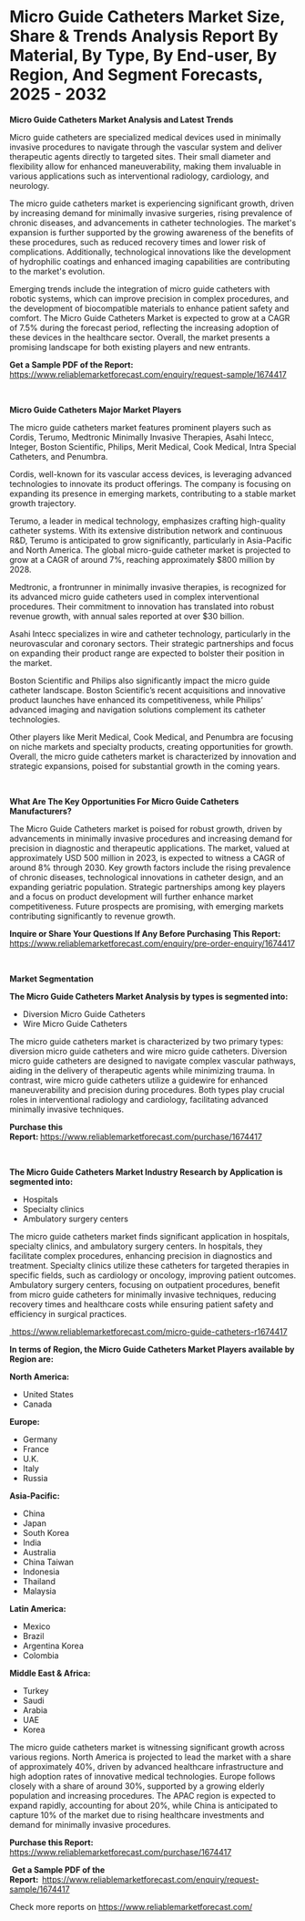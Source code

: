 <p><h1>Micro Guide Catheters Market Size, Share & Trends Analysis Report By Material, By Type, By End-user, By Region, And Segment Forecasts, 2025 - 2032</h1></p><p><strong>Micro Guide Catheters Market Analysis and Latest Trends</strong></p>
<p><p>Micro guide catheters are specialized medical devices used in minimally invasive procedures to navigate through the vascular system and deliver therapeutic agents directly to targeted sites. Their small diameter and flexibility allow for enhanced maneuverability, making them invaluable in various applications such as interventional radiology, cardiology, and neurology. </p><p>The micro guide catheters market is experiencing significant growth, driven by increasing demand for minimally invasive surgeries, rising prevalence of chronic diseases, and advancements in catheter technologies. The market's expansion is further supported by the growing awareness of the benefits of these procedures, such as reduced recovery times and lower risk of complications. Additionally, technological innovations like the development of hydrophilic coatings and enhanced imaging capabilities are contributing to the market's evolution.</p><p>Emerging trends include the integration of micro guide catheters with robotic systems, which can improve precision in complex procedures, and the development of biocompatible materials to enhance patient safety and comfort. The Micro Guide Catheters Market is expected to grow at a CAGR of 7.5% during the forecast period, reflecting the increasing adoption of these devices in the healthcare sector. Overall, the market presents a promising landscape for both existing players and new entrants.</p></p>
<p><strong>Get a Sample PDF of the Report:&nbsp;</strong> <a href="https://www.reliablemarketforecast.com/enquiry/request-sample/1674417?utm_campaign=3120&utm_medium=2&utm_source=Github&utm_content=ia&utm_term=31032025&utm_id=micro-guide-catheters">https://www.reliablemarketforecast.com/enquiry/request-sample/1674417</a></p>
<p>&nbsp;</p>
<p><strong>Micro Guide Catheters Major Market Players</strong></p>
<p><p>The micro guide catheters market features prominent players such as Cordis, Terumo, Medtronic Minimally Invasive Therapies, Asahi Intecc, Integer, Boston Scientific, Philips, Merit Medical, Cook Medical, Intra Special Catheters, and Penumbra. </p><p>Cordis, well-known for its vascular access devices, is leveraging advanced technologies to innovate its product offerings. The company is focusing on expanding its presence in emerging markets, contributing to a stable market growth trajectory. </p><p>Terumo, a leader in medical technology, emphasizes crafting high-quality catheter systems. With its extensive distribution network and continuous R&D, Terumo is anticipated to grow significantly, particularly in Asia-Pacific and North America. The global micro-guide catheter market is projected to grow at a CAGR of around 7%, reaching approximately $800 million by 2028.</p><p>Medtronic, a frontrunner in minimally invasive therapies, is recognized for its advanced micro guide catheters used in complex interventional procedures. Their commitment to innovation has translated into robust revenue growth, with annual sales reported at over $30 billion.</p><p>Asahi Intecc specializes in wire and catheter technology, particularly in the neurovascular and coronary sectors. Their strategic partnerships and focus on expanding their product range are expected to bolster their position in the market.</p><p>Boston Scientific and Philips also significantly impact the micro guide catheter landscape. Boston Scientific’s recent acquisitions and innovative product launches have enhanced its competitiveness, while Philips’ advanced imaging and navigation solutions complement its catheter technologies.</p><p>Other players like Merit Medical, Cook Medical, and Penumbra are focusing on niche markets and specialty products, creating opportunities for growth. Overall, the micro guide catheters market is characterized by innovation and strategic expansions, poised for substantial growth in the coming years.</p></p>
<p>&nbsp;</p>
<p><strong>What Are The Key Opportunities For Micro Guide Catheters Manufacturers?</strong></p>
<p><p>The Micro Guide Catheters market is poised for robust growth, driven by advancements in minimally invasive procedures and increasing demand for precision in diagnostic and therapeutic applications. The market, valued at approximately USD 500 million in 2023, is expected to witness a CAGR of around 8% through 2030. Key growth factors include the rising prevalence of chronic diseases, technological innovations in catheter design, and an expanding geriatric population. Strategic partnerships among key players and a focus on product development will further enhance market competitiveness. Future prospects are promising, with emerging markets contributing significantly to revenue growth.</p></p>
<p><strong>Inquire or Share Your Questions If Any Before Purchasing This Report:</strong> <a href="https://www.reliablemarketforecast.com/enquiry/pre-order-enquiry/1674417?utm_campaign=3120&utm_medium=2&utm_source=Github&utm_content=ia&utm_term=31032025&utm_id=micro-guide-catheters">https://www.reliablemarketforecast.com/enquiry/pre-order-enquiry/1674417</a></p>
<p>&nbsp;</p>
<p><strong>Market Segmentation</strong></p>
<p><strong>The Micro Guide Catheters Market Analysis by types is segmented into:</strong></p>
<p><ul><li>Diversion Micro Guide Catheters</li><li>Wire Micro Guide Catheters</li></ul></p>
<p><p>The micro guide catheters market is characterized by two primary types: diversion micro guide catheters and wire micro guide catheters. Diversion micro guide catheters are designed to navigate complex vascular pathways, aiding in the delivery of therapeutic agents while minimizing trauma. In contrast, wire micro guide catheters utilize a guidewire for enhanced maneuverability and precision during procedures. Both types play crucial roles in interventional radiology and cardiology, facilitating advanced minimally invasive techniques.</p></p>
<p><strong>Purchase this Report:&nbsp;</strong><a href="https://www.reliablemarketforecast.com/purchase/1674417?utm_campaign=3120&utm_medium=2&utm_source=Github&utm_content=ia&utm_term=31032025&utm_id=micro-guide-catheters">https://www.reliablemarketforecast.com/purchase/1674417</a></p>
<p>&nbsp;</p>
<p><strong>The Micro Guide Catheters Market Industry Research by Application is segmented into:</strong></p>
<p><ul><li>Hospitals</li><li>Specialty clinics</li><li>Ambulatory surgery centers</li></ul></p>
<p><p>The micro guide catheters market finds significant application in hospitals, specialty clinics, and ambulatory surgery centers. In hospitals, they facilitate complex procedures, enhancing precision in diagnostics and treatment. Specialty clinics utilize these catheters for targeted therapies in specific fields, such as cardiology or oncology, improving patient outcomes. Ambulatory surgery centers, focusing on outpatient procedures, benefit from micro guide catheters for minimally invasive techniques, reducing recovery times and healthcare costs while ensuring patient safety and efficiency in surgical practices.</p></p>
<p><a href="https://www.reliablemarketforecast.com/micro-guide-catheters-r1674417?utm_campaign=3120&utm_medium=2&utm_source=Github&utm_content=ia&utm_term=31032025&utm_id=micro-guide-catheters">&nbsp;https://www.reliablemarketforecast.com/micro-guide-catheters-r1674417</a></p>
<p><strong>In terms of Region, the Micro Guide Catheters Market Players available by Region are:</strong></p>
<p>
    <p> <strong> North America: </strong>
        <ul>
            <li>United States</li>
            <li>Canada</li>
        </ul>
        </p> 
    <p> <strong> Europe: </strong>
        <ul>
            <li>Germany</li>
            <li>France</li>
            <li>U.K.</li>
            <li>Italy</li>
            <li>Russia</li>
        </ul>
        </p> 
    <p> <strong> Asia-Pacific: </strong>
        <ul>
            <li>China</li>
            <li>Japan</li>
            <li>South Korea</li>
            <li>India</li>
            <li>Australia</li>
            <li>China Taiwan</li>
            <li>Indonesia</li>
            <li>Thailand</li>
            <li>Malaysia</li>
        </ul>
        </p> 
    <p> <strong> Latin America: </strong>
        <ul>
            <li>Mexico</li>
            <li>Brazil</li>
            <li>Argentina Korea</li>
            <li>Colombia</li>
        </ul>
        </p> 
    <p> <strong> Middle East & Africa: </strong>
        <ul>
            <li>Turkey</li>
            <li>Saudi</li>
            <li>Arabia</li>
            <li>UAE</li>
            <li>Korea</li>
        </ul>
    </p>
    </p>
<p><p>The micro guide catheters market is witnessing significant growth across various regions. North America is projected to lead the market with a share of approximately 40%, driven by advanced healthcare infrastructure and high adoption rates of innovative medical technologies. Europe follows closely with a share of around 30%, supported by a growing elderly population and increasing procedures. The APAC region is expected to expand rapidly, accounting for about 20%, while China is anticipated to capture 10% of the market due to rising healthcare investments and demand for minimally invasive procedures.</p></p>
<p><strong>Purchase this Report: </strong><a href="https://www.reliablemarketforecast.com/purchase/1674417?utm_campaign=3120&utm_medium=2&utm_source=Github&utm_content=ia&utm_term=31032025&utm_id=micro-guide-catheters">https://www.reliablemarketforecast.com/purchase/1674417</a></p>
<p>&nbsp;<strong>Get a Sample PDF of the Report:&nbsp;&nbsp;</strong><a href="https://www.reliablemarketforecast.com/enquiry/request-sample/1674417?utm_campaign=3120&utm_medium=2&utm_source=Github&utm_content=ia&utm_term=31032025&utm_id=micro-guide-catheters">https://www.reliablemarketforecast.com/enquiry/request-sample/1674417</a></p>
<p><strong></strong></p>
<p>Check more reports on <a href="https://www.reliablemarketforecast.com/?utm_campaign=3120&utm_medium=2&utm_source=Github&utm_content=ia&utm_term=31032025&utm_id=micro-guide-catheters">https://www.reliablemarketforecast.com/</a></p>